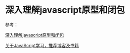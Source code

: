 # 深入理解javascript原型和闭包

参考：

[深入理解javascript原型和闭包](https://www.cnblogs.com/wangfupeng1988/p/3977924.html)

[关于JavaScript学习，推荐博客及书籍](https://www.cnblogs.com/BLOGZR/p/9447465.html)
